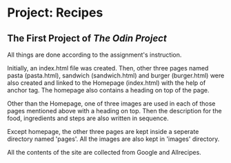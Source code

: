 # Project: Recipes
## The First Project of ***The Odin Project***

All things are done according to the assignment's instruction.

Initially, an index.html file was created. Then, other three pages named pasta (pasta.html), sandwich (sandwich.html) and burger (burger.html) were also created and linked to the Homepage (index.html) with the help of anchor tag. The homepage also contains a heading on top of the page.

Other than the Homepage, one of three images are used in each of those pages mentioned above with a heading on top. Then the description for the food, ingredients and steps are also written in sequence.

Except homepage, the other three pages are kept inside a seperate directory named 'pages'. All the images are also kept in 'images' directory.

All the contents of the site are collected from Google and Allrecipes.